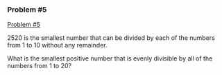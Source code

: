 ### Problem #5

[Problem #5](https://projecteuler.net/problem=5)
 
2520 is the smallest number that can be divided by each of the numbers from 1 to 10 without any remainder.

What is the smallest positive number that is evenly divisible by all of the numbers from 1 to 20?
